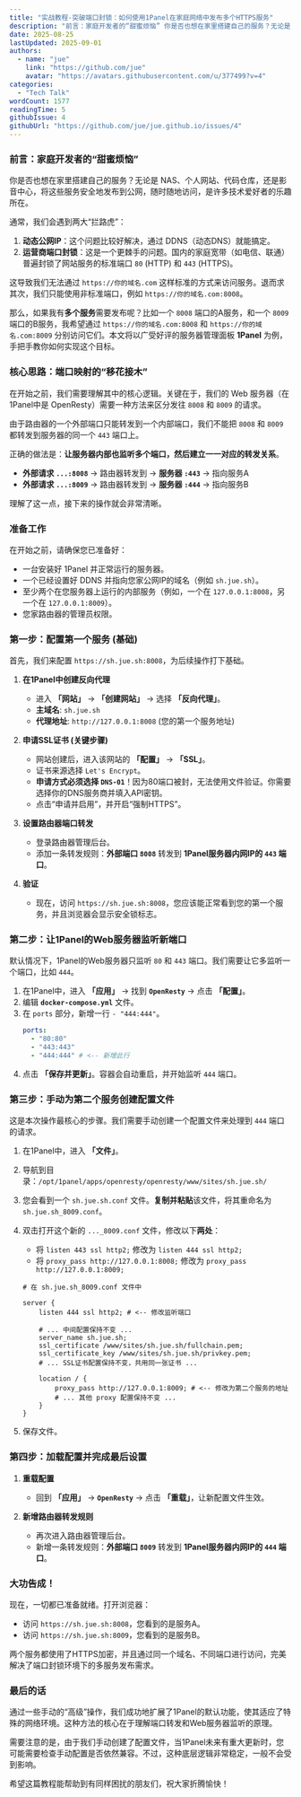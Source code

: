 ```yaml
---
title: "实战教程-突破端口封锁：如何使用1Panel在家庭网络中发布多个HTTPS服务"
description: "前言：家庭开发者的“甜蜜烦恼” 你是否也想在家里搭建自己的服务？无论是 NAS、个人网站、代码仓库，还是影音中心，将这些服务安全地发布到公网，随时随地访问，是许多技术爱好者的乐趣所在。 通常，我们会遇到两大“拦路虎”： 1.  动态公网IP：这个问题比较好解决，通过 DDNS（动态DNS）就能搞定。..."
date: 2025-08-25
lastUpdated: 2025-09-01
authors:
  - name: "jue"
    link: "https://github.com/jue"
    avatar: "https://avatars.githubusercontent.com/u/377499?v=4"
categories:
  - "Tech Talk"
wordCount: 1577
readingTime: 5
githubIssue: 4
githubUrl: "https://github.com/jue/jue.github.io/issues/4"
---
```

### 前言：家庭开发者的“甜蜜烦恼”

你是否也想在家里搭建自己的服务？无论是 NAS、个人网站、代码仓库，还是影音中心，将这些服务安全地发布到公网，随时随地访问，是许多技术爱好者的乐趣所在。

通常，我们会遇到两大“拦路虎”：

1.  **动态公网IP**：这个问题比较好解决，通过 DDNS（动态DNS）就能搞定。
2.  **运营商端口封锁**：这是一个更棘手的问题。国内的家庭宽带（如电信、联通）普遍封锁了网站服务的标准端口 `80` (HTTP) 和 `443` (HTTPS)。

这导致我们无法通过 `https://你的域名.com` 这样标准的方式来访问服务。退而求其次，我们只能使用非标准端口，例如 `https://你的域名.com:8008`。

那么，如果我有**多个服务**需要发布呢？比如一个 `8008` 端口的A服务，和一个 `8009` 端口的B服务，我希望通过 `https://你的域名.com:8008` 和 `https://你的域名.com:8009` 分别访问它们。本文将以广受好评的服务器管理面板 **1Panel** 为例，手把手教你如何实现这个目标。

### 核心思路：端口映射的“移花接木”

在开始之前，我们需要理解其中的核心逻辑。关键在于，我们的 Web 服务器（在1Panel中是 OpenResty）需要一种方法来区分发往 `8008` 和 `8009` 的请求。

由于路由器的一个外部端口只能转发到一个内部端口，我们不能把 `8008` 和 `8009` 都转发到服务器的同一个 `443` 端口上。

正确的做法是：**让服务器内部也监听多个端口，然后建立一一对应的转发关系**。

  * **外部请求 `...:8008`** → 路由器转发到 → **服务器 `:443`** → 指向服务A
  * **外部请求 `...:8009`** → 路由器转发到 → **服务器 `:444`** → 指向服务B

理解了这一点，接下来的操作就会非常清晰。

### 准备工作

在开始之前，请确保您已准备好：

  * 一台安装好 1Panel 并正常运行的服务器。
  * 一个已经设置好 DDNS 并指向您家公网IP的域名（例如 `sh.jue.sh`）。
  * 至少两个在您服务器上运行的内部服务（例如，一个在 `127.0.0.1:8008`，另一个在 `127.0.0.1:8009`）。
  * 您家路由器的管理员权限。

### 第一步：配置第一个服务 (基础)

首先，我们来配置 `https://sh.jue.sh:8008`，为后续操作打下基础。

1.  **在1Panel中创建反向代理**

      * 进入 **「网站」** → **「创建网站」** → 选择 **「反向代理」**。
      * **主域名**: `sh.jue.sh`
      * **代理地址**: `http://127.0.0.1:8008` (您的第一个服务地址)

2.  **申请SSL证书 (关键步骤)**

      * 网站创建后，进入该网站的 **「配置」** → **「SSL」**。
      * 证书来源选择 `Let's Encrypt`。
      * **申请方式必须选择 `DNS-01`**！因为80端口被封，无法使用文件验证。你需要选择你的DNS服务商并填入API密钥。
      * 点击“申请并启用”，并开启“强制HTTPS”。

3.  **设置路由器端口转发**

      * 登录路由器管理后台。
      * 添加一条转发规则：**外部端口 `8008`** 转发到 **1Panel服务器内网IP的 `443` 端口**。

4.  **验证**

      * 现在，访问 `https://sh.jue.sh:8008`，您应该能正常看到您的第一个服务，并且浏览器会显示安全锁标志。

### 第二步：让1Panel的Web服务器监听新端口

默认情况下，1Panel的Web服务器只监听 `80` 和 `443` 端口。我们需要让它多监听一个端口，比如 `444`。

1.  在1Panel中，进入 **「应用」** → 找到 **`OpenResty`** → 点击 **「配置」**。
2.  编辑 **`docker-compose.yml`** 文件。
3.  在 `ports` 部分，新增一行 `- "444:444"`。
    ```yaml
    ports:
      - "80:80"
      - "443:443"
      - "444:444" # <-- 新增此行
    ```
4.  点击 **「保存并更新」**。容器会自动重启，并开始监听 `444` 端口。

### 第三步：手动为第二个服务创建配置文件

这是本次操作最核心的步骤。我们需要手动创建一个配置文件来处理到 `444` 端口的请求。

1.  在1Panel中，进入 **「文件」**。

2.  导航到目录：`/opt/1panel/apps/openresty/openresty/www/sites/sh.jue.sh/`

3.  您会看到一个 `sh.jue.sh.conf` 文件。**复制并粘贴**该文件，将其重命名为 `sh.jue.sh_8009.conf`。

4.  双击打开这个新的 `..._8009.conf` 文件，修改以下**两处**：

      * 将 `listen 443 ssl http2;` 修改为 `listen 444 ssl http2;`
      * 将 `proxy_pass http://127.0.0.1:8008;` 修改为 `proxy_pass http://127.0.0.1:8009;`

    <!-- end list -->

    ```nginx
    # 在 sh.jue.sh_8009.conf 文件中

    server {
        listen 444 ssl http2; # <-- 修改监听端口
        
        # ... 中间配置保持不变 ...
        server_name sh.jue.sh;
        ssl_certificate /www/sites/sh.jue.sh/fullchain.pem;
        ssl_certificate_key /www/sites/sh.jue.sh/privkey.pem;
        # ... SSL证书配置保持不变，共用同一张证书 ...

        location / {
            proxy_pass http://127.0.0.1:8009; # <-- 修改为第二个服务的地址
            # ... 其他 proxy 配置保持不变 ...
        }
    }
    ```

5.  保存文件。

### 第四步：加载配置并完成最后设置

1.  **重载配置**

      * 回到 **「应用」** → **`OpenResty`** → 点击 **「重载」**，让新配置文件生效。

2.  **新增路由器转发规则**

      * 再次进入路由器管理后台。
      * 新增一条转发规则：**外部端口 `8009`** 转发到 **1Panel服务器内网IP的 `444` 端口**。

### 大功告成！

现在，一切都已准备就绪。打开浏览器：

  * 访问 `https://sh.jue.sh:8008`，您看到的是服务A。
  * 访问 `https://sh.jue.sh:8009`，您看到的是服务B。

两个服务都使用了HTTPS加密，并且通过同一个域名、不同端口进行访问，完美解决了端口封锁环境下的多服务发布需求。

### 最后的话

通过一些手动的“高级”操作，我们成功地扩展了1Panel的默认功能，使其适应了特殊的网络环境。这种方法的核心在于理解端口转发和Web服务器监听的原理。

需要注意的是，由于我们手动创建了配置文件，当1Panel未来有重大更新时，您可能需要检查手动配置是否依然兼容。不过，这种底层逻辑非常稳定，一般不会受到影响。

希望这篇教程能帮助到有同样困扰的朋友们，祝大家折腾愉快！